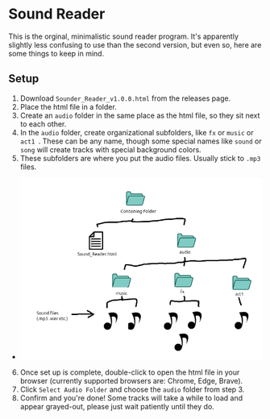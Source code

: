 #  Sound Reader
This is the orginal, minimalistic sound reader program. It's apparently slightly less confusing to use than the second version, but even so, here are some things to keep in mind.

## Setup
1. Download `Sounder_Reader_v1.0.0.html` from the releases page.
2. Place the html file in a folder.
3. Create an `audio` folder in the same place as the html file, so they sit next to each other.
4. In the `audio` folder, create organizational subfolders, like `fx` or `music` or `act1 `. These can be any name, though some special names like `sound` or `song` will create tracks with special background colors.
5. These subfolders are where you put the audio files. Usually stick to `.mp3` files.
- ![guide](https://raw.githubusercontent.com/Stantoncomet/use-of-time/refs/heads/main/Sound%20Reader/sound%20reader%20guide.png)
6. Once set up is complete, double-click to open the html file in your browser (currently supported browsers are: Chrome, Edge, Brave).
7. Click `Select Audio Folder` and choose the `audio` folder from step 3.
8. Confirm and you're done! Some tracks will take a while to load and appear grayed-out, please just wait patiently until they do.
